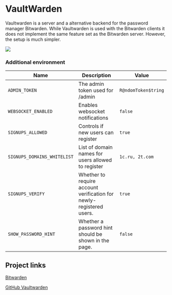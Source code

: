 # VaultWarden

Vaultwarden is a server and a alternative backend for the password manager Bitwarden. 
While Vaultwarden is used with the Bitwarden clients it does not implement the same feature set as the Bitwarden server. However, the setup is much simpler.

<img src="https://macandegg.b-cdn.net/wp-content/uploads/2021/02/bitwarden-logo.png">


### Additional environment

| Name                    | Description                                                            | Value               |
| ----------------------- | ---------------------------------------------------------------------- | ------------------- |
| `ADMIN_TOKEN`           | The admin token used for /admin                                        | `R@ndomToken$tring` |
| `WEBSOCKET_ENABLED`     | Enables websocket notifications                                        | `false`             |
| `SIGNUPS_ALLOWED`       | Controls if new users can register                                     | `true`              |
| `SIGNUPS_DOMAINS_WHITELIST`| List of domain names for users allowed to register                  | `1c.ru, 2t.com`     |
| `SIGNUPS_VERIFY`        | Whether to require account verification for newly-registered users.    | `true`              |
| `SHOW_PASSWORD_HINT`    | Whether a password hint should be shown in the page.                   | `false`             |







## Project links
[Bitwarden](https://bitwarden.com)

[GitHub Vaultwarden](https://github.com/dani-garcia/vaultwarden)

